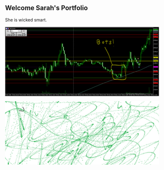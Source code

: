 ## Welcome Sarah's Portfolio

She is wicked smart.



![Bots](https://github.com/YMandCL/YMandCL.github.io/blob/master/Finding%20the%20Algorithms.PNG?raw=true)



![test](https://github.com/YMandCL/YMandCL.github.io/blob/master/aiden.png)


